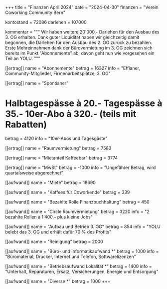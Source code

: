 +++
title = "Finanzen April 2024"
date = "2024-04-30"
finanzen = "Verein Coworking Community Bern"

kontostand = 72086
darlehen = 107000

kommentar = """
Wir haben weitere 20'000.- Darlehen für den Ausbau des 3. OG erhalten.
Dank guter Liquidität haben wir gleichzeitig damit begonnen, die Darlehen für den Ausbau des 2. OG zurück zu bezahlen.
Erste Mehreinnahmen dank der Bürovermietung im 3. OG zeichnen sich bereits im Punkt "Abonnemente" ab; davon geht nun 
wie vorgesehen ein Teil an YOLU.
"""

[[ertrag]]
name = "Abonnemente"
betrag = 16327
info = "Effianer, Community-Mitglieder, Firmenarbeitsplätze, 3. OG"

[[ertrag]]
name = "Spontianer"
#  Halbtagespässe à 20.-   Tagespässe à 35.-   10er-Abo à 320.-  (teils mit Rabatten)
betrag = 4120
info = "10er-Abos und Tagesgäste"

[[ertrag]]
name = "Raumvermietung"
betrag = 7583

[[ertrag]]
name = "Mietanteil Kaffeebar"
betrag = 3774

[[ertrag]]
name = "MwSt"
betrag = -1000
info = "Ungefährer Betrag, wird quartalsweise abgerechnet"


[[aufwand]]
name = "Miete"
betrag = 18690

[[aufwand]]
name = "Kaffees für Coworkende"
betrag = 339

[[aufwand]]
name = "Bezahlte Rolle Finanzbuchhaltung"
betrag = 450

[[aufwand]]
name = "Circle Raumvermietung"
betrag = 3220
info = "2 bezahlte Rollen à 1'400.– plus kleine Jobs"

[[aufwand]]
name = "Aufbau und Betrieb 3. OG"
betrag = 854
info = "YOLU belebt das 3. OG und erhält dafür 70 % des Profits"

[[aufwand]]
name = "Reinigung"
betrag = 2000

[[aufwand]]
name = "Büro- und Informatikaufwand *"
betrag = 1000
info = "Büromaterial, Drucker, Internet und Telefon, Softwarelizenzen"

[[aufwand]]
name = "Betriebsaufwand Lokalität *"
betrag = 1400
info = "Unterhalt, Reparaturen, Ersatz, Versicherungen, Energie und Entsorgung"

[[aufwand]]
name = "Diverse *"
betrag = 1000
+++
